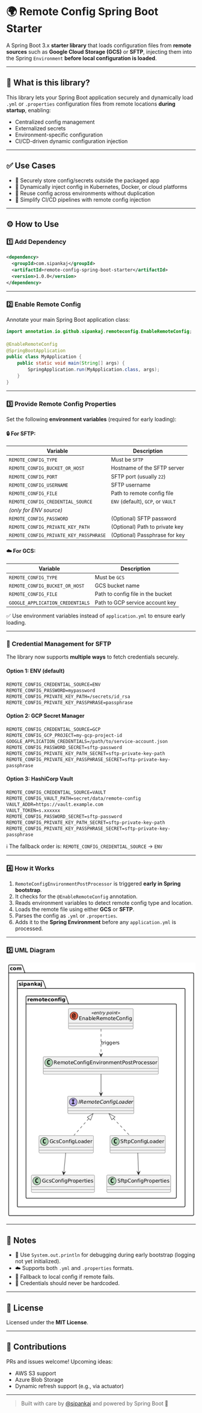 # 🌍 Remote Config Spring Boot Starter

A Spring Boot 3.x **starter library** that loads configuration files from **remote sources** such as **Google Cloud Storage (GCS)** or **SFTP**, injecting them into the Spring `Environment` **before local configuration is loaded**.

---

## 📖 What is this library?

This library lets your Spring Boot application securely and dynamically load `.yml` or `.properties` configuration files from remote locations **during startup**, enabling:

- Centralized config management
- Externalized secrets
- Environment-specific configuration
- CI/CD-driven dynamic configuration injection

---

## ✅ Use Cases

- 🔐 Securely store config/secrets outside the packaged app
- 🚀 Dynamically inject config in Kubernetes, Docker, or cloud platforms
- 🔁 Reuse config across environments without duplication
- 🧩 Simplify CI/CD pipelines with remote config injection

---

## ⚙️ How to Use

### 1️⃣ Add Dependency

```xml
<dependency>
  <groupId>com.sipankaj</groupId>
  <artifactId>remote-config-spring-boot-starter</artifactId>
  <version>1.0.0</version>
</dependency>
````

---

### 2️⃣ Enable Remote Config

Annotate your main Spring Boot application class:

```java
import annotation.io.github.sipankaj.remoteconfig.EnableRemoteConfig;

@EnableRemoteConfig
@SpringBootApplication
public class MyApplication {
    public static void main(String[] args) {
        SpringApplication.run(MyApplication.class, args);
    }
}
```

---

### 3️⃣ Provide Remote Config Properties

Set the following **environment variables** (required for early loading):

#### 🔒 For SFTP:

| Variable                               | Description                        |
| -------------------------------------- | ---------------------------------- |
| `REMOTE_CONFIG_TYPE`                   | Must be `SFTP`                     |
| `REMOTE_CONFIG_BUCKET_OR_HOST`         | Hostname of the SFTP server        |
| `REMOTE_CONFIG_PORT`                   | SFTP port (usually `22`)           |
| `REMOTE_CONFIG_USERNAME`               | SFTP username                      |
| `REMOTE_CONFIG_FILE`                   | Path to remote config file         |
| `REMOTE_CONFIG_CREDENTIAL_SOURCE`      | `ENV` (default), `GCP`, or `VAULT` |
| *(only for ENV source)*                |                                    |
| `REMOTE_CONFIG_PASSWORD`               | (Optional) SFTP password           |
| `REMOTE_CONFIG_PRIVATE_KEY_PATH`       | (Optional) Path to private key     |
| `REMOTE_CONFIG_PRIVATE_KEY_PASSPHRASE` | (Optional) Passphrase for key      |

#### ☁️ For GCS:

| Variable                         | Description                       |
| -------------------------------- | --------------------------------- |
| `REMOTE_CONFIG_TYPE`             | Must be `GCS`                     |
| `REMOTE_CONFIG_BUCKET_OR_HOST`   | GCS bucket name                   |
| `REMOTE_CONFIG_FILE`             | Path to config file in the bucket |
| `GOOGLE_APPLICATION_CREDENTIALS` | Path to GCP service account key   |

✅ Use environment variables instead of `application.yml` to ensure early loading.

---

### 🔐 Credential Management for SFTP

The library now supports **multiple ways** to fetch credentials securely.

#### Option 1: ENV (default)

```env
REMOTE_CONFIG_CREDENTIAL_SOURCE=ENV
REMOTE_CONFIG_PASSWORD=mypassword
REMOTE_CONFIG_PRIVATE_KEY_PATH=/secrets/id_rsa
REMOTE_CONFIG_PRIVATE_KEY_PASSPHRASE=passphrase
```

#### Option 2: GCP Secret Manager

```env
REMOTE_CONFIG_CREDENTIAL_SOURCE=GCP
REMOTE_CONFIG_GCP_PROJECT=my-gcp-project-id
GOOGLE_APPLICATION_CREDENTIALS=/path/to/service-account.json
REMOTE_CONFIG_PASSWORD_SECRET=sftp-password
REMOTE_CONFIG_PRIVATE_KEY_PATH_SECRET=sftp-private-key-path
REMOTE_CONFIG_PRIVATE_KEY_PASSPHRASE_SECRET=sftp-private-key-passphrase
```

#### Option 3: HashiCorp Vault

```env
REMOTE_CONFIG_CREDENTIAL_SOURCE=VAULT
REMOTE_CONFIG_VAULT_PATH=secret/data/remote-config
VAULT_ADDR=https://vault.example.com
VAULT_TOKEN=s.xxxxxx
REMOTE_CONFIG_PASSWORD_SECRET=sftp-password
REMOTE_CONFIG_PRIVATE_KEY_PATH_SECRET=sftp-private-key-path
REMOTE_CONFIG_PRIVATE_KEY_PASSPHRASE_SECRET=sftp-private-key-passphrase
```


ℹ️ The fallback order is: `REMOTE_CONFIG_CREDENTIAL_SOURCE` → `ENV`

---

### 4️⃣ How it Works

1. `RemoteConfigEnvironmentPostProcessor` is triggered **early in Spring bootstrap**.
2. It checks for the `@EnableRemoteConfig` annotation.
3. Reads environment variables to detect remote config type and location.
4. Loads the remote file using either **GCS** or **SFTP**.
5. Parses the config as `.yml` or `.properties`.
6. Adds it to the **Spring Environment** before any `application.yml` is processed.

---

### 5️⃣ UML Diagram

![UML Diagram](/docs/remoteconfig.png)

---

## 📌 Notes

* 🧪 Use `System.out.println` for debugging during early bootstrap (logging not yet initialized).
* ☁️ Supports both `.yml` and `.properties` formats.
* 🔁 Fallback to local config if remote fails.
* 🔐 Credentials should never be hardcoded.

---

## 📜 License

Licensed under the **MIT License**.

---

## 🙌 Contributions

PRs and issues welcome!
Upcoming ideas:

* AWS S3 support
* Azure Blob Storage
* Dynamic refresh support (e.g., via actuator)

---

> Built with care by [@sipankaj](https://github.com/sipankaj) and powered by Spring Boot 💛

